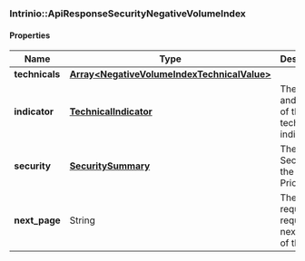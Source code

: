 

[//]: # (CLASS:Intrinio::ApiResponseSecurityNegativeVolumeIndex)

[//]: # (KIND:object)

### Intrinio::ApiResponseSecurityNegativeVolumeIndex

#### Properties

[//]: # (START_DEFINITION)

Name | Type | Description
------------ | ------------- | -------------
**technicals** | [**Array&lt;NegativeVolumeIndexTechnicalValue&gt;**](NegativeVolumeIndexTechnicalValue.md) |  &nbsp;
**indicator** | [**TechnicalIndicator**](TechnicalIndicator.md) | The name and symbol of the technical indicator &nbsp;
**security** | [**SecuritySummary**](SecuritySummary.md) | The Security of the Stock Price &nbsp;
**next_page** | String | The token required to request the next page of the data &nbsp;

[//]: # (END_DEFINITION)


[//]: # (CONTAINED_CLASS:Intrinio::NegativeVolumeIndexTechnicalValue)


[//]: # (CONTAINED_CLASS:Intrinio::TechnicalIndicator)


[//]: # (CONTAINED_CLASS:Intrinio::SecuritySummary)



